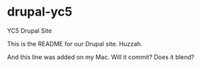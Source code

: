 drupal-yc5
==========
YC5 Drupal Site

This is the README for our Drupal site. Huzzah.

And this line was added on my Mac. Will it commit? Does it blend?

